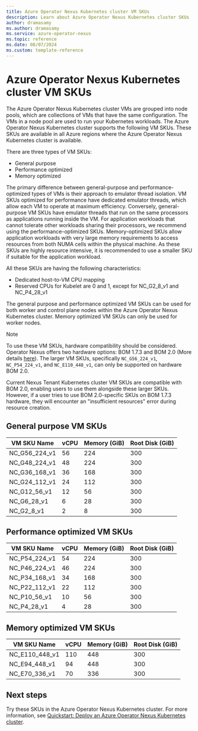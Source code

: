 ```yaml
---
title: Azure Operator Nexus Kubernetes cluster VM SKUs
description: Learn about Azure Operator Nexus Kubernetes cluster SKUs
author: dramasamy
ms.author: dramasamy
ms.service: azure-operator-nexus
ms.topic: reference
ms.date: 08/07/2024
ms.custom: template-reference
---
```


# Azure Operator Nexus Kubernetes cluster VM SKUs

The Azure Operator Nexus Kubernetes cluster VMs are grouped into node pools, which are collections of VMs that have the same configuration. The VMs in a node pool are used to run your Kubernetes workloads. The Azure Operator Nexus Kubernetes cluster supports the following VM SKUs. These SKUs are available in all Azure regions where the Azure Operator Nexus Kubernetes cluster is available.

There are three types of VM SKUs:

* General purpose
* Performance optimized
* Memory optimized

The primary difference between general-purpose and performance-optimized types of VMs is their approach to emulator thread isolation. VM SKUs optimized for performance have dedicated emulator threads, which allow each VM to operate at maximum efficiency. Conversely, general-purpose VM SKUs have emulator threads that run on the same processors as applications running inside the VM. For application workloads that cannot tolerate other workloads sharing their processors, we recommend using the performance-optimized SKUs. Memory-optimized SKUs allow application workloads with very large memory requirements to access resources from both NUMA cells within the physical machine. As these SKUs are highly resource intensive, it is recommended to use a smaller SKU if suitable for the application workload.

All these SKUs are having the following characteristics:

* Dedicated host-to-VM CPU mapping
* Reserved CPUs for Kubelet are 0 and 1, except for NC_G2_8_v1 and NC_P4_28_v1

The general purpose and performance optimized VM SKUs can be used for both worker and control plane nodes within the Azure Operator Nexus Kubernetes cluster. Memory optimized VM SKUs can only be used for worker nodes.

> [!NOTE]
> To use these VM SKUs, hardware compatibility should be considered. Operator Nexus offers two hardware options: BOM 1.7.3 and BOM 2.0 (More details [here](./reference-operator-nexus-skus.md)). The larger VM SKUs, specifically `NC_G56_224_v1`, `NC_P54_224_v1`, and `NC_E110_448_v1`, can only be supported on hardware BOM 2.0.
> 
> Current Nexus Tenant Kubernetes cluster VM SKUs are compatible with BOM 2.0, enabling users to use them alongside these larger SKUs. However, if a user tries to use BOM 2.0-specific SKUs on BOM 1.7.3 hardware, they will encounter an "insufficient resources" error during resource creation.

## General purpose VM SKUs

| VM SKU Name   | vCPU | Memory (GiB) | Root Disk (GiB) |
|---------------|----------------|------------|------------------|
| NC_G56_224_v1 | 56             | 224        | 300              |
| NC_G48_224_v1 | 48             | 224        | 300              |
| NC_G36_168_v1 | 36             | 168        | 300              |
| NC_G24_112_v1 | 24             | 112        | 300              |
| NC_G12_56_v1  | 12             | 56         | 300              |
| NC_G6_28_v1   | 6              | 28         | 300              |
| NC_G2_8_v1    | 2              | 8          | 300              |

## Performance optimized VM SKUs

| VM SKU Name   | vCPU | Memory (GiB) | Root Disk (GiB) |
|---------------|----------------|------------|------------------|
| NC_P54_224_v1 | 54             | 224        | 300              |
| NC_P46_224_v1 | 46             | 224        | 300              |
| NC_P34_168_v1 | 34             | 168        | 300              |
| NC_P22_112_v1 | 22             | 112        | 300              |
| NC_P10_56_v1  | 10             | 56         | 300              |
| NC_P4_28_v1   | 4              | 28         | 300              |

## Memory optimized VM SKUs

| VM SKU Name   | vCPU | Memory (GiB) | Root Disk (GiB) |
|---------------|----------------|------------|------------------|
| NC_E110_448_v1 | 110             | 448        | 300              |
| NC_E94_448_v1 | 94             | 448        | 300              |
| NC_E70_336_v1 | 70             | 336        | 300              |

## Next steps

Try these SKUs in the Azure Operator Nexus Kubernetes cluster. For more information, see [Quickstart: Deploy an Azure Operator Nexus Kubernetes cluster](./quickstarts-kubernetes-cluster-deployment-bicep.md).
